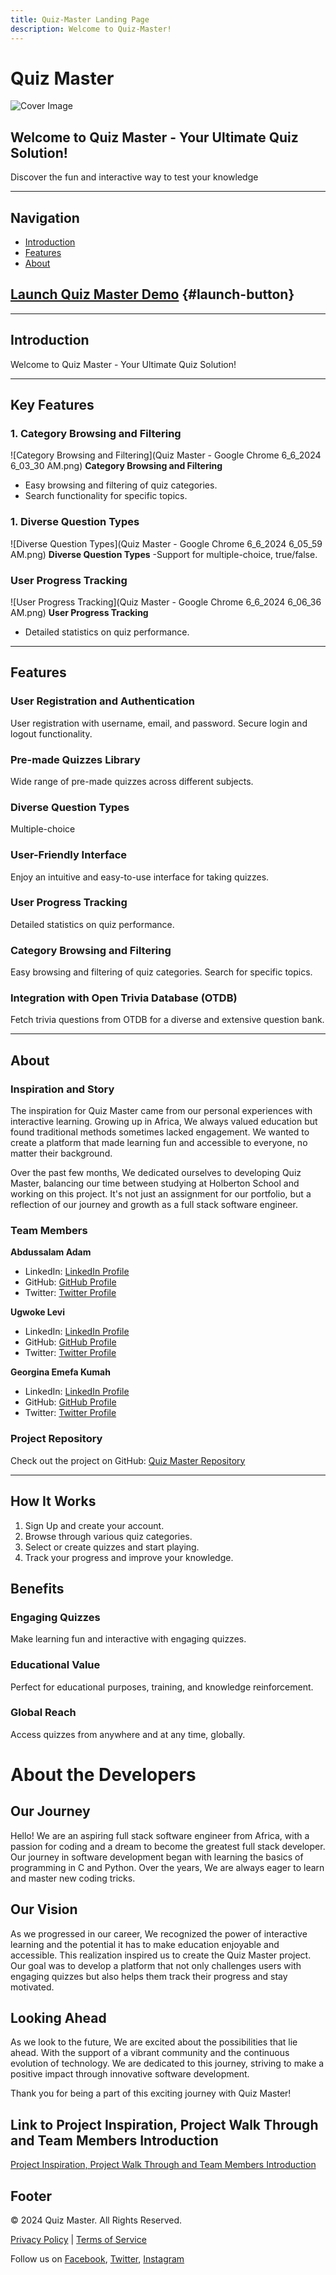 ```yaml
---
title: Quiz-Master Landing Page
description: Welcome to Quiz-Master!
---
```

# Quiz Master

![Cover Image](https://www.dock10.co.uk/assets/img/news/quizmaster-md.jpg)

## Welcome to Quiz Master - Your Ultimate Quiz Solution!
Discover the fun and interactive way to test your knowledge 

---

## Navigation
- [Introduction](#introduction)
- [Features](#features)
- [About](#about)

## [Launch Quiz Master Demo](https://www.youtube.com/watch?v=wYLQdHQdOOY) {#launch-button}

---

## Introduction
Welcome to Quiz Master - Your Ultimate Quiz Solution!

---

## Key Features

### 1. Category Browsing and Filtering
![Category Browsing and Filtering](Quiz Master - Google Chrome 6_6_2024 6_03_30 AM.png)
**Category Browsing and Filtering**
- Easy browsing and filtering of quiz categories.
- Search functionality for specific topics.

### 1. Diverse Question Types
![Diverse Question Types](Quiz Master - Google Chrome 6_6_2024 6_05_59 AM.png)
**Diverse Question Types**
-Support for multiple-choice, true/false.

### User Progress Tracking
![User Progress Tracking](Quiz Master - Google Chrome 6_6_2024 6_06_36 AM.png)
**User Progress Tracking**
- Detailed statistics on quiz performance.

---

## Features
### User Registration and Authentication
User registration with username, email, and password.
Secure login and logout functionality.

### Pre-made Quizzes Library
Wide range of pre-made quizzes across different subjects.

### Diverse Question Types
Multiple-choice

### User-Friendly Interface
Enjoy an intuitive and easy-to-use interface for taking quizzes.

### User Progress Tracking
Detailed statistics on quiz performance.

### Category Browsing and Filtering
Easy browsing and filtering of quiz categories.
Search for specific topics.

### Integration with Open Trivia Database (OTDB)
Fetch trivia questions from OTDB for a diverse and extensive question bank.

---

## About

### Inspiration and Story

The inspiration for Quiz Master came from our personal experiences with interactive learning. Growing up in Africa, We always valued education but found traditional methods sometimes lacked engagement. We wanted to create a platform that made learning fun and accessible to everyone, no matter their background.

Over the past few months, We dedicated ourselves to developing Quiz Master, balancing our time between studying at Holberton School and working on this project. It's not just an assignment for our portfolio, but a reflection of our journey and growth as a full stack software engineer.

### Team Members

**Abdussalam Adam**
- LinkedIn: [LinkedIn Profile](https://www.linkedin.com/)
- GitHub: [GitHub Profile](https://github.com/Adams009)
- Twitter: [Twitter Profile](https://twitter.com/abdussa003)

**Ugwoke Levi**
- LinkedIn: [LinkedIn Profile](https://www.linkedin.com/)
- GitHub: [GitHub Profile](https://github.com/levoski1)
- Twitter: [Twitter Profile](https://twitter.com/)

**Georgina Emefa Kumah**
- LinkedIn: [LinkedIn Profile](https://www.linkedin.com/)
- GitHub: [GitHub Profile](https://github.com/GodsGiftLove)
- Twitter: [Twitter Profile](https://twitter.com/)

### Project Repository

Check out the project on GitHub: [Quiz Master Repository](https://github.com/Adams009/Master_Quiz)

---

## How It Works
1. Sign Up and create your account.
2. Browse through various quiz categories.
3. Select or create quizzes and start playing.
4. Track your progress and improve your knowledge.

## Benefits
### Engaging Quizzes
Make learning fun and interactive with engaging quizzes.

### Educational Value
Perfect for educational purposes, training, and knowledge reinforcement.

### Global Reach
Access quizzes from anywhere and at any time, globally.


# About the Developers

## Our Journey

Hello! We are an aspiring full stack software engineer from Africa, with a passion for coding and a dream to become the greatest full stack developer. Our journey in software development began with learning the basics of programming in C and Python. Over the years, We are always eager to learn and master new coding tricks.

## Our Vision

As we progressed in our career, We recognized the power of interactive learning and the potential it has to make education enjoyable and accessible. This realization inspired us to create the Quiz Master project. Our goal was to develop a platform that not only challenges users with engaging quizzes but also helps them track their progress and stay motivated.


## Looking Ahead

As we look to the future, We are excited about the possibilities that lie ahead. With the support of a vibrant community and the continuous evolution of technology. We are dedicated to this journey, striving to make a positive impact through innovative software development.

Thank you for being a part of this exciting journey with Quiz Master!


## Link to Project Inspiration, Project Walk Through and Team Members Introduction
[Project Inspiration, Project Walk Through and Team Members Introduction](https://www.canva.com/design/DAGHWhWLi-M/wWGDryoCLyoZK-H9NpNgnQ/edit?utm_content=DAGHWhWLi-M&utm_campaign=designshare&utm_medium=link2&utm_source=sharebutton)


## Footer
&copy; 2024 Quiz Master. All Rights Reserved.

[Privacy Policy](#privacy-policy) | [Terms of Service](#terms-of-service)

Follow us on [Facebook](#), [Twitter](#), [Instagram](#)
